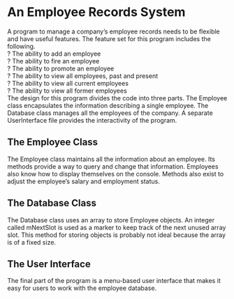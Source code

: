 <h1> An Employee Records System</h1>

  A program to manage a company’s employee records needs to be flexible and have useful features. 
  The feature set for this program includes the following.
    <br> ? The ability to add an employee 
    <br>? The ability to fire an employee 
    <br>? The ability to promote an employee 
    <br> ? The ability to view all employees, past and present 
    <br> ? The ability to view all current employees 
    <br> ? The ability to view all former employees
    <br> The design for this program divides the code into three parts.
  The Employee class encapsulates the information describing a single employee.
  The Database class manages all the employees of the company. 
  A separate UserInterface file provides the interactivity of the program.
  
  <h2>The Employee Class</h2>
    The Employee class maintains all the information about an employee.
    Its methods provide a way to query and change that information.
    Employees also know how to display themselves on the console. 
    Methods also exist to adjust the employee’s salary and employment status. 
  
  <h2>The Database Class</h2> 
    The Database class uses an array to store Employee objects.
    An integer called mNextSlot is used as a marker to keep track of the next unused array slot.
    This method for storing objects is probably not ideal because the array is of a fixed size.
    
  <h2>The User Interface</h2>
    The final part of the program is a menu-based user interface that makes 
    it easy for users to work with the employee database.
